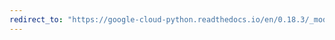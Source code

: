 ```yaml
---
redirect_to: "https://google-cloud-python.readthedocs.io/en/0.18.3/_modules/gcloud/bigtable/happybase/batch.html"
---
```

